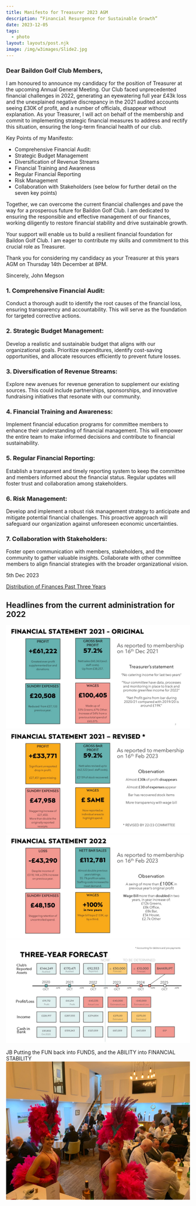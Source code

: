 ```yaml
---
title: Manifesto for Treasurer 2023 AGM
description: “Financial Resurgence for Sustainable Growth”
date: 2023-12-05
tags:
  - photo
layout: layouts/post.njk
image: /img/w3images/Slide2.jpg
---
```


<h3>Dear Baildon Golf Club Members,</h3>


I am honoured to announce my candidacy for the position of Treasurer at the upcoming Annual General Meeting. Our Club faced unprecedented financial challenges in 2022, generating an eyewatering full year £43k loss and the unexplained negative discrepancy in the 2021 audited accounts seeing £30K of profit, and a number of officials, disappear without explanation. As your Treasurer, I will act on behalf of the membership and commit to implementing strategic financial measures to address and rectify this situation, ensuring the long-term financial health of our club.

Key Points of my Manifesto:
* Comprehensive Financial Audit:
* Strategic Budget Management
* Diversification of Revenue Streams
* Financial Training and Awareness
* Regular Financial Reporting
* Risk Management
* Collaboration with Stakeholders
(see below for further detail on the seven key points)

Together, we can overcome the current financial challenges and pave the way for a prosperous future for Baildon Golf Club. I am dedicated to ensuring the responsible and effective management of our finances, working diligently to restore financial stability and drive sustainable growth.

Your support will enable us to build a resilient financial foundation for Baildon Golf Club. I am eager to contribute my skills and commitment to this crucial role as Treasurer.

Thank you for considering my candidacy as your Treasurer at this years AGM on Thursday 14th December at 8PM.

Sincerely,
John Megson

<h3> 1.      Comprehensive Financial Audit: </h3>
Conduct a thorough audit to identify the root causes of the financial loss, ensuring transparency and accountability. This will serve as the foundation for targeted corrective actions.
<h3> 2.      Strategic Budget Management:</h3>
Develop a realistic and sustainable budget that aligns with our organizational goals. Prioritize expenditures, identify cost-saving opportunities, and allocate resources efficiently to prevent future losses.
<h3> 3.      Diversification of Revenue Streams:</h3>
Explore new avenues for revenue generation to supplement our existing sources. This could include partnerships, sponsorships, and innovative fundraising initiatives that resonate with our community.
<h3> 4.      Financial Training and Awareness:</h3>
Implement financial education programs for committee members to enhance their understanding of financial management. This will empower the entire team to make informed decisions and contribute to financial sustainability.
<h3> 5.      Regular Financial Reporting:</h3>
Establish a transparent and timely reporting system to keep the committee and members informed about the financial status. Regular updates will foster trust and collaboration among stakeholders.
<h3> 6.      Risk Management:</h3>
Develop and implement a robust risk management strategy to anticipate and mitigate potential financial challenges. This proactive approach will safeguard our organization against unforeseen economic uncertainties.
<h3> 7.      Collaboration with Stakeholders:</h3>
Foster open communication with members, stakeholders, and the community to gather valuable insights. Collaborate with other committee members to align financial strategies with the broader organizational vision.

5th Dec 2023

<a href="https://brilliant-torte-5d2f1c.netlify.app/finance/">Distribution of Finances Past Three Years</a>

<h2>Headlines from the current administration for 2022</h2>
    <img src="/img/w3images/Slide2.JPG" class="w3-image" alt="Financial; Statement 2021 - Original">
    <img src="/img/w3images/Slide3.JPG" class="w3-image" alt="Financial; Statement 2021 - Revised">
    <img src="/img/w3images/Slide4.JPG" class="w3-image" alt="Financial; Statement 2022">
    <img src="/img/w3images/Slide5.JPG" class="w3-image" alt="Three Year Forecast">

   JB Putting the FUN back into FUNDS, and the ABILITY into FINANCIAL STABILITY
    <img src="/img/w3images/events.jpg" class="w3-image" alt="Club Dinner 2019">